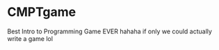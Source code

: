 CMPTgame
========

Best Intro to Programming Game EVER
hahaha if only we could actually write a game lol